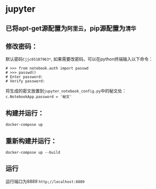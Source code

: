 # jupyter
## 已将apt-get源配置为```阿里云```，pip源配置为```清华```
## 修改密码：
默认密码```Cjjc65187963*```, 如果需要改密码，可以在python终端输入以下命令：
```
# >>> from notebook.auth import passwd
# >>> passwd()
# Enter password: 
# Verify password: 
```
将生成的密文放置到```jupyter_notebook_config.py```中的秘文处：```c.NotebookApp.password = '秘文'```
## 构建并运行： 
```docker-compose up```
## 重新构建并运行： 
```docker-compose up --build```
## 运行
运行端口为8889
```http;//localhost:8889```

